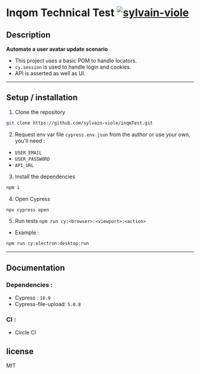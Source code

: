 # Inqom Technical Test [![sylvain-viole](https://circleci.com/gh/sylvain-viole/inqmTest.svg?style=svg)](https://app.circleci.com/pipelines/github/sylvain-viole/inqmTest)

## Description

**Automate a user avatar update scenario**

- This project uses a basic POM to handle locators.
- `cy.session` is used to handle login and cookies.
- API is asserted as well as UI.

---
## Setup / installation

1. Clone the repository

```bash
git clone https://github.com/sylvain-viole/inqmTest.git
```

2. Request env var file `cypress.env.json` from the author or use your own, you'll need :
- `USER_EMAIL`
- `USER_PASSWORD`
- `API_URL`

3. Install the dependencies

```bash
npm i
```

4. Open Cypress

```bash
npx cypress open
```

5. Run tests
`npm run cy:<browser>:<viewport>:<action>`

- Example :
```bash
npm run cy:electron:desktop:run
```


---
## Documentation

### Dependencies :
- Cypress : `10.9`
- Cypress-file-upload: `5.0.8`

### CI :
- Circle CI

## license

MIT
